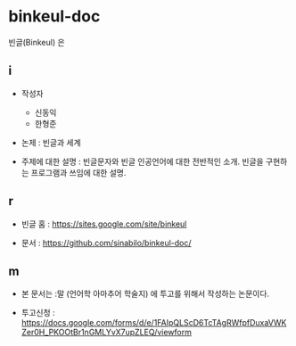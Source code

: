 # binkeul-doc

빈글(Binkeul) 은 



## i

* 작성자 
  + 신동익
  + 한형준

* 논제 : 빈글과 세계

* 주제에 대한 설명 :
    빈글문자와 빈글 인공언어에 대한 전반적인 소개. 빈글을 구현하는 프로그램과 쓰임에 대한 설명.

## r 

* 빈글 홈 :  <https://sites.google.com/site/binkeul>

* 문서 : <https://github.com/sinabilo/binkeul-doc/>

## m

* 본 문서는 :말 (언어학 아마추어 학술지) 에 투고를 위해서 작성하는 논문이다.

* 투고신청 :  <https://docs.google.com/forms/d/e/1FAIpQLScD6TcTAgRWfpfDuxaVWKZer0H_PKOOtBr1nGMLYvX7upZLEQ/viewform>
